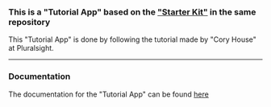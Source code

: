 ### This is a "Tutorial App" based on the ["Starter Kit"](https://github.com/JonasJsk/React-Flux/tree/master/StarterKit) in the same repository
This "Tutorial App" is done by following the tutorial made by "Cory House" at Pluralsight.

---

### Documentation
The documentation for the "Tutorial App" can be found [here](https://docs.senseidev.com/dokumentation/javascript-library/react/react-flux-1/tutorial-app)